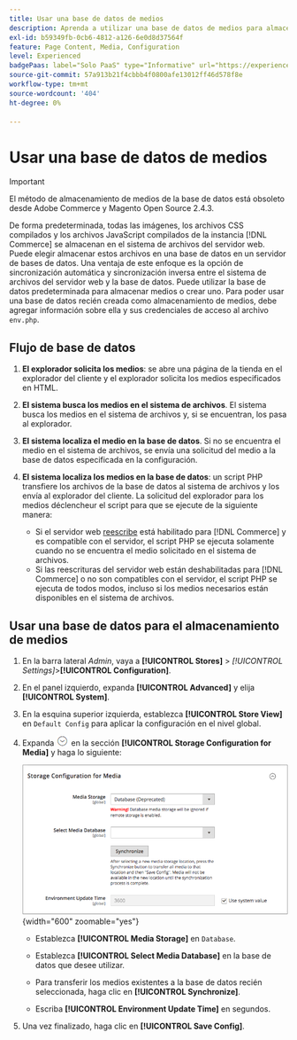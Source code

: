 ```yaml
---
title: Usar una base de datos de medios
description: Aprenda a utilizar una base de datos de medios para almacenar sus [!DNL Commerce] archivos multimedia.
exl-id: b59349fb-0cb6-4812-a126-6e0d8d37564f
feature: Page Content, Media, Configuration
level: Experienced
badgePaas: label="Solo PaaS" type="Informative" url="https://experienceleague.adobe.com/en/docs/commerce/user-guides/product-solutions" tooltip="Se aplica solo a proyectos de Adobe Commerce en la nube (infraestructura PaaS administrada por Adobe) y a proyectos locales."
source-git-commit: 57a913b21f4cbbb4f0800afe13012ff46d578f8e
workflow-type: tm+mt
source-wordcount: '404'
ht-degree: 0%

---
```


# Usar una base de datos de medios

>[!IMPORTANT]
>
>El método de almacenamiento de medios de la base de datos está obsoleto desde Adobe Commerce y Magento Open Source 2.4.3.

De forma predeterminada, todas las imágenes, los archivos CSS compilados y los archivos JavaScript compilados de la instancia [!DNL Commerce] se almacenan en el sistema de archivos del servidor web. Puede elegir almacenar estos archivos en una base de datos en un servidor de bases de datos. Una ventaja de este enfoque es la opción de sincronización automática y sincronización inversa entre el sistema de archivos del servidor web y la base de datos. Puede utilizar la base de datos predeterminada para almacenar medios o crear uno. Para poder usar una base de datos recién creada como almacenamiento de medios, debe agregar información sobre ella y sus credenciales de acceso al archivo `env.php`.

## Flujo de base de datos

1. **El explorador solicita los medios**: se abre una página de la tienda en el explorador del cliente y el explorador solicita los medios especificados en HTML.

1. **El sistema busca los medios en el sistema de archivos**. El sistema busca los medios en el sistema de archivos y, si se encuentran, los pasa al explorador.

1. **El sistema localiza el medio en la base de datos**. Si no se encuentra el medio en el sistema de archivos, se envía una solicitud del medio a la base de datos especificada en la configuración.

1. **El sistema localiza los medios en la base de datos**: un script PHP transfiere los archivos de la base de datos al sistema de archivos y los envía al explorador del cliente. La solicitud del explorador para los medios déclencheur el script para que se ejecute de la siguiente manera:

   - Si el servidor web [reescribe](../merchandising-promotions/url-rewrite.md) está habilitado para [!DNL Commerce] y es compatible con el servidor, el script PHP se ejecuta solamente cuando no se encuentra el medio solicitado en el sistema de archivos.
   - Si las reescrituras del servidor web están deshabilitadas para [!DNL Commerce] o no son compatibles con el servidor, el script PHP se ejecuta de todos modos, incluso si los medios necesarios están disponibles en el sistema de archivos.

## Usar una base de datos para el almacenamiento de medios

1. En la barra lateral _Admin_, vaya a **[!UICONTROL Stores]** > _[!UICONTROL Settings]_>**[!UICONTROL Configuration]**.

1. En el panel izquierdo, expanda **[!UICONTROL Advanced]** y elija **[!UICONTROL System]**.

1. En la esquina superior izquierda, establezca **[!UICONTROL Store View]** en `Default Config` para aplicar la configuración en el nivel global.

1. Expanda ![Selector de expansión](../assets/icon-display-expand.png) en la sección **[!UICONTROL Storage Configuration for Media]** y haga lo siguiente:

   ![Configuración avanzada: configuración de almacenamiento para medios](./assets/database-storage-deprecated.png){width="600" zoomable="yes"}

   - Establezca **[!UICONTROL Media Storage]** en `Database`.

   - Establezca **[!UICONTROL Select Media Database]** en la base de datos que desee utilizar.

   - Para transferir los medios existentes a la base de datos recién seleccionada, haga clic en **[!UICONTROL Synchronize]**.

   - Escriba **[!UICONTROL Environment Update Time]** en segundos.

1. Una vez finalizado, haga clic en **[!UICONTROL Save Config]**.
